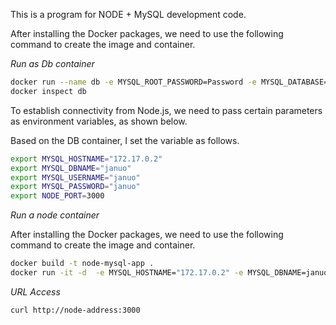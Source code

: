 This is a program for NODE + MySQL development code.

After installing the Docker packages, we need to use the following command to create the image and container.

_Run as Db container_

```bash
docker run --name db -e MYSQL_ROOT_PASSWORD=Password -e MYSQL_DATABASE=januo -e MYSQL_USER=januo -e MYSQL_PASSWORD=januo -d mysql
docker inspect db
```

To establish connectivity from Node.js, we need to pass certain parameters as environment variables, as shown below.

Based on the DB container, I set the variable as follows.

```bash
export MYSQL_HOSTNAME="172.17.0.2"
export MYSQL_DBNAME="januo"
export MYSQL_USERNAME="januo"
export MYSQL_PASSWORD="januo"
export NODE_PORT=3000
```

_Run a node container_

After installing the Docker packages, we need to use the following command to create the image and container.

```bash
docker build -t node-mysql-app .
docker run -it -d  -e MYSQL_HOSTNAME="172.17.0.2" -e MYSQL_DBNAME=januo -e MYSQL_USERNAME=januo -e MYSQL_PASSWORD=januo -e ODE_PORT=3000 -p 3000:3000 --name node-app node-mysql-app
```

_URL Access_

```bash
curl http://node-address:3000
```
